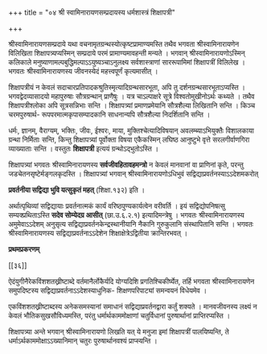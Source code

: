 +++
title = "०४ श्री स्वामिनारायणसम्प्रदायस्य धर्मशास्त्रं शिक्षापत्री"

+++

श्रीस्वामिनारायणसम्प्रदाये यथा वचनामृतग्रन्थस्योत्कृष्टप्रामाण्यमस्ति तथैव भगवता श्रीस्वामिनारायणेन विलिखिता शिक्षापत्र्यप्यस्मिन् सम्प्रदाये परमं प्रामाण्यमावहन्ती मन्यते । भगवान् श्रीस्वामिनारायणोऽस्मिन् कलिकाले मनुष्याणामल्पबुद्धिमल्पाऽऽयुष्यञ्चाऽनुलक्ष्य सर्वशास्त्राणां साररूपामिमां शिक्षापत्रीं विलिलेख । भगवतः श्रीस्वामिनारायणस्य जीवनस्येदं महत्त्वपूर्णं कृत्यमासीत् ।

शिक्षापत्रीयं न केवलं सदाचारप्रतिपादकश्रुतिस्मृत्यादिग्रन्थसारभूता, अपि तु दर्शनग्रन्थसारभूताऽप्यस्ति । भगवद्वेदव्यासादयो महापुरुषाः सौत्रग्रन्थान् प्राणैषुः । यत्र चाऽल्पाक्षरे सूत्रे विश्वतोमुखीनोऽर्थः कथ्यते । तथैव शिक्षापत्रीश्लोका अपि सूत्रसन्निभाः सन्ति । शिक्षापत्र्यां प्रमाणप्रमेयानि सौत्रशैल्या लिखितानि सन्ति । किञ्च चरमपुरुषार्थ- रूपपरमात्मकृपासम्पादकानि साधनान्यपि सौत्रशैल्या निदर्शितानि सन्ति ।

धर्मः, ज्ञानम्, वैराग्यम्, भक्तिः, जीवः, ईश्वरः, माया, मुक्तिश्चेत्यादिविषयान् अवलम्ब्याऽभियुक्तैः विशालकाया ग्रन्था निर्मिताः सन्ति, किन्तु शिक्षापत्र्यां पूर्वोक्ता विषया एकैकस्मिन् लघिष्ठ आनुष्टुभे वृत्ते सरलगीर्वाणगिरा व्याख्याताः सन्ति । वस्तुतः **शिक्षापत्री** इत्ययं ग्रन्थोऽद्भुतोऽस्ति ।

शिक्षापत्र्यां भगवतः श्रीस्वामिनारायणस्य **सर्वजीवहितावहमन्त्रो** न  केवलं मानवानां वा प्राणिनां कृते, परन्तु जडचेतनसृष्टेर्मङ्गलकृदस्ति । शिक्षापत्र्यां भगवान् श्रीस्वामिनारायणोऽधिभुवं सद्विद्याप्रवर्तनस्याऽऽदेशमकरोत्

**प्रवर्तनीया सद्विद्या भुवि यत्सुकृतं महत्** (शिक्षा.१३२) इति ।

अर्थात्पृथिव्यां सद्विद्यायाः प्रवर्तनात्मकं कार्यं वरिष्ठपुण्यकार्यत्वेन वरीवर्ति । इयं सद्विद्योपनिषत्सु सम्यक्प्रथिताऽस्ति **सदेव सोम्येदग्र आसीत्** (छा.उ.६.२.१) इत्यादिमन्त्रेषु । भगवतः श्रीस्वामिनारायणस्य अमुमेवाऽऽदेशम् अनुसृत्य सद्विद्याप्रवर्तनकेन्द्रस्थानीयानि नैकानि गुरुकुलानि संस्थापितानि सन्ति । भगवतः श्रीस्वामिनारायणस्य सद्विद्याप्रवर्तनाऽऽदेशेन शिक्षाक्षेत्रेऽद्वितीया क्रान्तिरभवत् ।

**प्रथमप्रकरणम्** 

[[३६]]

ऐदंयुगीनैरेकविंशशतख्रीष्टाब्दे वर्तमानैर्लोकैर्यदि योग्यदिशि प्रगतिश्चिकीर्ष्येत, तर्हि भगवता श्रीस्वामिनारायणेन समुपदिष्टस्य सद्विद्याप्रवर्तनाऽऽदेशस्याधुनिक- शिक्षणपरिपाट्यां समन्वयनं विधेयमेव ।

एकविंशशतख्रीष्टाब्दस्य अनेकसमस्यानां समाधानं सद्विद्याप्रवर्तनद्वारा कर्तुं शक्यते । मानवजीवनस्य लक्ष्यं न केवलं भौतिकसुखसौविध्यमस्ति, परंतु धर्मार्थकाममोक्षाणां चतुर्विधानां पुरुषार्थानां प्राप्तिरप्यस्ति ।

शिक्षापत्र्या अन्ते भगवान् श्रीस्वामिनारायणो लिखति यत् ये मनुजा इमां शिक्षापत्रीं पालयिष्यन्ति, ते धर्माऽर्थकाममोक्षाऽऽख्यानिमान् चतुरः पुरुषार्थानवश्यं प्राप्स्यन्ति ।
